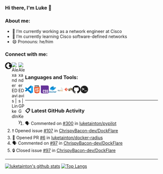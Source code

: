 ### Hi there, I'm Luke 👋

### About me:

- 🔭 I’m currently working as a network engineer at Cisco
- 🌱 I’m currently learning Cisco software-defined networks
- 😄 Pronouns: he/him

### Connect with me:

[<img align="left" alt="Website" width="22px" src="https://raw.githubusercontent.com/iconic/open-iconic/master/svg/globe.svg" />][website]
[<img align="left" alt="AlexanderEDavis | LinkedIn" width="22px" src="https://cdn.jsdelivr.net/npm/simple-icons@v3/icons/linkedin.svg" />][linkedin]
[<img align="left" alt="AlexanderEDavis | GPG Key" width="22px" src="https://simpleicons.org/icons/gnuprivacyguard.svg" />][pubkey]

<br />

### Languages and Tools:

<img align="left" alt="Visual Studio Code" width="26px" src="https://raw.githubusercontent.com/github/explore/master/topics/visual-studio-code/visual-studio-code.png" />
<img align="left" alt="HTML5" width="26px" src="https://raw.githubusercontent.com/github/explore/master/topics/html/html.png" />
<img align="left" alt="CSS3" width="26px" src="https://raw.githubusercontent.com/github/explore/master/topics/css/css.png" />
<img align="left" alt="Docker" width="26px" src="https://raw.githubusercontent.com/github/explore/master/topics/docker/docker.png" />
<img align="left" alt="MySQL" width="26px" src="https://raw.githubusercontent.com/github/explore/master/topics/mysql/mysql.png" />
<img align="left" alt="Git" width="26px" src="https://raw.githubusercontent.com/github/explore/master/topics/git/git.png" />
<img align="left" alt="GitHub" width="26px" src="https://raw.githubusercontent.com/github/explore/master/topics/github/github.png" />
<img align="left" alt="Terminal" width="26px" src="https://raw.githubusercontent.com/github/explore/master/topics/terminal/terminal.png" />

<br />
<br />

---

### 📋 Latest GitHub Activity
<!--START_SECTION:activity-->
1. 🗣 Commented on [#300](https://github.com/luketainton/pypilot/pull/300#issuecomment-2958235517) in [luketainton/pypilot](https://github.com/luketainton/pypilot)
2. ❗ Opened issue [#107](https://github.com/ChrispyBacon-dev/DockFlare/issues/107) in [ChrispyBacon-dev/DockFlare](https://github.com/ChrispyBacon-dev/DockFlare)
3. 💪 Opened PR [#6](https://github.com/luketainton/docker-radius/pull/6) in [luketainton/docker-radius](https://github.com/luketainton/docker-radius)
4. 🗣 Commented on [#97](https://github.com/ChrispyBacon-dev/DockFlare/issues/97#issuecomment-2932744890) in [ChrispyBacon-dev/DockFlare](https://github.com/ChrispyBacon-dev/DockFlare)
5. 🔒 Closed issue [#97](https://github.com/ChrispyBacon-dev/DockFlare/issues/97) in [ChrispyBacon-dev/DockFlare](https://github.com/ChrispyBacon-dev/DockFlare)
<!--END_SECTION:activity-->

---

[![luketainton's github stats](https://github-readme-stats.vercel.app/api?username=luketainton&count_private=true&show_icons=true)](https://github.com/luketainton)
[![Top Langs](https://github-readme-stats.vercel.app/api/top-langs/?username=luketainton)](https://github.com/luketainton)

[website]: https://luke.tainton.uk
[twitter]: https://twitter.com/luketainton1
[linkedin]: https://www.linkedin.com/in/luketainton
[pubkey]: https://luke.tainton.uk/files/public.asc
